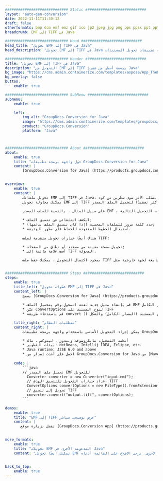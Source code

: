 ```yaml
---
############################# Static ############################
layout: "auto-gen-conversion"
date: 2022-11-11T11:30:12
draft: false
otherformats: bmp dcm emf emz gif ico jp2 jpeg jpg png pps ppsx ppt pptx psb psd svg svgz tga tif tiff webp wmf wmz
breadcrumb: EMF إلى TIFF في Java

############################# Head ############################
head_title: "تحويل EMF إلى TIFF في Java"
head_description: "تحويل EMF إلى TIFF في Java ببضعة أسطر من الشفرة. يمكنك تحويل أكثر من 160 تنسيقًا للملف باستخدام واجهة برمجة تطبيقات تحويل المستندات GroupDocs لـ Java"

############################# Header ############################
title: "تحويل EMF إلى TIFF في Java"
description: "التحويل من EMF إلى TIFF ببضعة أسطر من شفرة Java"
bg_image: "https://cms.admin.containerize.com/templates/aspose/App_Themes/V3/images/bg/header1.png"
bg_overlay: false
button:
    enable: true

############################# SubMenu ############################
submenu:
    enable: true

    left:
        img_alt: "GroupDocs.Conversion for Java"
        image: "https://cms.admin.containerize.com/templates/groupdocs/images/product-logos/90x90-noborder/groupdocs-conversion-java.png"
        product: "GroupDocs.Conversion"
        platform: "Java"



############################# About ############################
about:
    enable: true
    title: "حول واجهة برمجة تطبيقات GroupDocs.Conversion for Java"
    content: |
        [GroupDocs.Conversion for Java] (https://products.groupdocs.com/conversion/java/) عبارة عن واجهة برمجة تطبيقات متقدمة لتحويل تنسيق الملفات للتحويل بين تنسيقات الصور والمستندات الشائعة مثل Microsoft Office و OpenDocument و PDF و HTML والبريد الإلكتروني و CAD. وغير ذلك الكثير باستخدام بضعة أسطر من التعليمات البرمجية. تكتشف واجهة برمجة التطبيقات الأصلية تلقائيًا تنسيقات المستندات الأصلية وتوفر العديد من الخيارات لتخصيص المستندات المحولة. إلى جانب وظيفة استخراج المعلومات من المستند ، فإنه يدعم أيضًا التخزين المؤقت لنتائج التحويل إلى القرص المحلي افتراضيًا. ومع ذلك ، يمكن دعم أي نوع من أنواع التخزين المؤقت من خلال تنفيذ الواجهات المناسبة - Amazon S3 أو Dropbox أو Google Drive أو Windows Azure أو Reddis أو أي واجهات أخرى.
    

overview:
    enable: true
    content: |
        تحويل ملفاتك EMF إلى TIFF في Java. لا يتطلب الأمر سوى سطرين من كود Java على أي نظام أساسي تختاره ، مثل Windows و Linux و macOS.
        يمكنك محاولة تحويل EMF إلى TIFF مجانًا وتقييم جودة نتائج التحويل. إلى جانب البرامج النصية البسيطة لتحويل الملفات ، يمكنك تجربة خيارات أكثر تعقيدًا لتحميل الملف المصدر EMF وتخزين الإخراج TIFF. 
        
        على سبيل المثال ، بالنسبة للملف المصدر EMF ، يمكنك استخدام خيارات التحميل التالية:

        * الكشف التلقائي عن تنسيق الملف;
        * حدد كلمة مرور للملفات المحمية (إذا كان تنسيق الملف يدعمها);
        * استبدال الخطوط المفقودة للحفاظ على مظهر الوثيقة.
        
        هناك أيضًا خيارات تحويل متقدمة لملف TIFF:

        * تحويل صفحة معينة من مستند أو نطاق من الصفحات;
        * أضف علامة مائية إلى TIFF المحولة.

        بمجرد اكتمال التحويل ، يمكنك حفظ ملف TIFF في مسار ملفك المحلي أو في أي وحدة تخزين تابعة لجهة خارجية مثل FTP و Amazon S3 و Google Drive و Dropbox وما إلى ذلك. يُرجى ملاحظة - للتحويل EMF إلى TIFF ، لا تحتاج إلى تثبيت أي برامج إضافية ، مثل MS Office و Open Office و Adobe Acrobat Reader وما إلى ذلك.


############################# Steps ############################
steps:
    enable: true
    title_left: "خطوات تحويل EMF إلى TIFF في Java"
    content_left: |
        يسمح [GroupDocs.Conversion for Java] (https://products.groupdocs.com/conversion/java/) للمطورين بتحويل ملف EMF بسهولة إلى TIFF ببضعة أسطر من التعليمات البرمجية.
        
        * قم بإنشاء مثيل جديد لفئة المحول وقم بتحميل الملف EMF بالمسار الكامل
        * عيّن ConvertOptions لنوع المستند على TIFF
        * قم باستدعاء طريقة convert () ومرر اسم المستند (المسار الكامل) والشكل (TIFF) كمعامل

    title_right: "متطلبات النظام"
    content_right: |
        يمكن إجراء التحويل الأساسي باستخدام واجهة برمجة تطبيقات GroupDocs.Conversion for Java ببضعة سطور من التعليمات البرمجية. يتم دعم واجهات برمجة التطبيقات الخاصة بنا على جميع الأنظمة الأساسية وأنظمة التشغيل الرئيسية. قبل تنفيذ الكود أدناه ، تأكد من تثبيت المتطلبات الأساسية التالية على نظامك.

        * أنظمة التشغيل: مايكروسوفت ويندوز ، لينوكس ، ماك
        * بيئات التطوير: NetBeans, Intellij IDEA, Eclipse, etc.
        * Java runtime: J2SE 6.0 and above
        * احصل على أحدث إصدار من GroupDocs.Conversion for Java من [Maven] (https://repository.groupdocs.com/webapp/#/artifacts/browse/tree/General/repo/com/groupdocs/groupdocs-conversion)
         
    code: |
        ```java    
        // تحميل ملف المصدر EMF للتحويل
          Converter converter = new Converter("input.emf");
          // إعداد خيارات التحويل للتنسيق الهدف TIFF
          ConvertOptions convertOptions = new FileType().fromExtension("tiff").getConvertOptions();
          // تحويل إلى تنسيق TIFF
          converter.convert("output.tiff", convertOptions);
        ```

demos:
    enable: true
    title: "EMF إلى TIFF عرض توضيحي مباشر"
    content: |
       تفضل بزيارة موقع [GroupDocs.Conversion App] (https://products.groupdocs.app/conversion/family) وجرب التحويل EMF إلى TIFF الآن. العرض التجريبي المجاني له الفوائد التالية
          

more_formats:
    enable: true
    title: "تحويلات EMF المدعومة الأخرى في Java"
    content: "يمكنك أيضًا تحويل EMF إلى العديد من تنسيقات الملفات الأخرى. يرجى الاطلاع على القائمة أدناه."
       
       
back_to_top:
    enable: true
---
```

